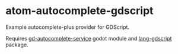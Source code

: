 # atom-autocomplete-gdscript
Example autocomplete-plus provider for GDScript.

Requires [gd-autocomplete-service](https://github.com/neikeq/gd-autocomplete-service) godot module and [lang-gdscript](https://atom.io/packages/lang-gdscript) package.
